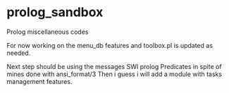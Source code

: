 # prolog_sandbox
Prolog miscellaneous codes

For now working on the menu_db features and toolbox.pl is updated as needed.

Next step should be using the messages SWI prolog Predicates in spite of mines done with ansi_format/3
Then i guess i will add a module with tasks management features.
